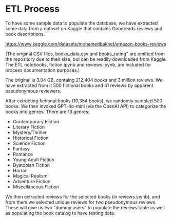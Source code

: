 # ETL Process

To have some sample data to populate the database, we have extracted some data from
a dataset on Kaggle that contains Goodreads reviews and book descriptions.

https://www.kaggle.com/datasets/mohamedbakhet/amazon-books-reviews

(The original CSV files, books_data.csv and books_rating" are omitted from the repository due to their size, but can be readily downloaded from Kaggle. The ETL notebooks, fiction.ipynb and reviews.ipynb, are included for process documentation purposes.)

The original is 3.04 GB, containg 212,404 books and 3 million reviews. We have 
extracted from it 500 fictional books and 41 reviews by apparent pseudonymous 
reviewers.

After extracting fictional books (10,354 books), we randomly sampled 500 books. We then
invoked GPT-4o-mini (via the OpenAI API) to categorize the books into genres. There are 13 genres:

- Contemporary Fiction 
- Literary Fiction
- Mystery/Thriller 
- Historical Fiction 
- Science Fiction 
- Fantasy 
- Romance 
- Young Adult Fiction 
- Dystopian Fiction 
- Horror 
- Magical Realism 
- Adventure Fiction 
- Miscellaneous Fiction 

We then extracted reviews for the selected books (in reviews.ipynb), and from them we selected unique reviews for two pseudonymous reviews. These will give us two "dummy users" to populate the reviews table as well as populating the book catalog to have testing data.
